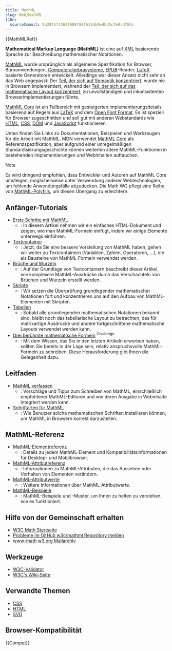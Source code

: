 ```yaml
---
title: MathML
slug: Web/MathML
l10n:
  sourceCommit: 5b20f5f4265f988f80f513db0e4b35c7e0cd70dc
---
```


{{MathMLRef}}

**Mathematical Markup Language (MathML)** ist eine auf [XML](/de/docs/Web/XML) basierende Sprache zur Beschreibung mathematischer Notationen.

[MathML](https://w3c.github.io/mathml/) wurde ursprünglich als allgemeine Spezifikation für Browser, Büroanwendungen, [Computeralgebrasysteme](https://en.wikipedia.org/wiki/Computer_algebra_system), [EPUB](https://www.w3.org/publishing/epub33/)-Reader, [LaTeX](https://en.wikipedia.org/wiki/LaTeX)-basierte Generatoren entwickelt. Allerdings war dieser Ansatz nicht sehr an das Web angepasst: Der [Teil, der sich auf Semantik konzentriert](https://w3c.github.io/mathml/#contm), wurde nie in Browsern implementiert, während der [Teil, der sich auf das mathematische Layout konzentriert](https://w3c.github.io/mathml/#presm), zu unvollständigen und inkonsistenten Browserimplementierungen führte.

[MathML Core](https://w3c.github.io/mathml-core/) ist ein Teilbereich mit gesteigerten Implementierungsdetails basierend auf Regeln aus [LaTeX](https://en.wikipedia.org/wiki/LaTeX) und dem [Open Font Format](https://learn.microsoft.com/en-us/typography/opentype/spec/math). Es ist speziell für Browser zugeschnitten und soll gut mit anderen Webstandards wie [HTML](/de/docs/Web/HTML), [CSS](/de/docs/Web/CSS), [DOM](/de/docs/Web/API/Document_Object_Model) und [JavaScript](/de/docs/Web/JavaScript) funktionieren.

Unten finden Sie Links zu Dokumentationen, Beispielen und Werkzeugen für die Arbeit mit MathML. MDN verwendet [MathML Core](https://w3c.github.io/mathml-core/) als Referenzspezifikation, aber aufgrund einer unregelmäßigen Standardisierungsgeschichte können weiterhin ältere MathML-Funktionen in bestehenden Implementierungen und Webinhalten auftauchen.

> [!NOTE]
> Es wird dringend empfohlen, dass Entwickler und Autoren auf MathML Core umsteigen, möglicherweise unter Verwendung anderer Webtechnologien, um fehlende Anwendungsfälle abzudecken. Die Math WG pflegt eine Reihe von [MathML-Polyfills](https://github.com/w3c/mathml-polyfills), um diesen Übergang zu erleichtern.

## Anfänger-Tutorials

- [Erste Schritte mit MathML](/de/docs/Web/MathML/Guides/Getting_started)
  - : In diesem Artikel nehmen wir ein einfaches HTML-Dokument und zeigen, wie man MathML-Formeln einfügt, indem wir einige Elemente unterwegs einführen.
- [Textcontainer](/de/docs/Web/MathML/Guides/Text_containers)
  - : Jetzt, da Sie eine bessere Vorstellung von MathML haben, gehen wir weiter zu Textcontainern (Variablen, Zahlen, Operatoren, ...), die als Bausteine von MathML-Formeln verwendet werden.
- [Brüche und Wurzeln](/de/docs/Web/MathML/Guides/Fractions_and_roots)
  - : Auf der Grundlage von Textcontainern beschreibt dieser Artikel, wie komplexere MathML-Ausdrücke durch das Verschachteln von Brüchen und Wurzeln erstellt werden.
- [Skripte](/de/docs/Web/MathML/Guides/Scripts)
  - : Wir setzen die Überprüfung grundlegender mathematischer Notationen fort und konzentrieren uns auf den Aufbau von MathML-Elementen mit Skripten.
- [Tabellen](/de/docs/Web/MathML/Guides/Tables)
  - : Sobald alle grundlegenden mathematischen Notationen bekannt sind, bleibt noch das tabellarische Layout zu betrachten, das für matrixartige Ausdrücke und andere fortgeschrittene mathematische Layouts verwendet werden kann.
- [Drei berühmte mathematische Formeln](/de/docs/Web/MathML/Guides/Three_famous_mathematical_formulas) <sup>Challenge</sup>
  - : Mit dem Wissen, das Sie in den letzten Artikeln erworben haben, sollten Sie bereits in der Lage sein, relativ anspruchsvolle MathML-Formeln zu schreiben. Diese Herausforderung gibt Ihnen die Gelegenheit dazu.

## Leitfaden

- [MathML verfassen](/de/docs/Web/MathML/Authoring)
  - : Vorschläge und Tipps zum Schreiben von MathML, einschließlich empfohlener MathML-Editoren und wie deren Ausgabe in Webinhalte integriert werden kann.
- [Schriftarten für MathML](/de/docs/Web/MathML/Fonts)
  - : Wie Benutzer solche mathematischen Schriften installieren können, um MathML in Browsern korrekt darzustellen.

## MathML-Referenz

- [MathML-Elementreferenz](/de/docs/Web/MathML/Element)
  - : Details zu jedem MathML-Element und Kompatibilitätsinformationen für Desktop- und Mobilbrowser.
- [MathML-Attributreferenz](/de/docs/Web/MathML/Attribute)
  - : Informationen zu MathML-Attributen, die das Aussehen oder Verhalten von Elementen verändern.
- [MathML-Attributwerte](/de/docs/Web/MathML/Attribute)
  - : Weitere Informationen über MathML-Attributwerte.
- [MathML-Beispiele](/de/docs/Web/MathML/Examples)
  - : MathML-Beispiele und -Muster, um Ihnen zu helfen zu verstehen, wie es funktioniert.

## Hilfe von der Gemeinschaft erhalten

- [W3C Math Startseite](https://www.w3.org/Math/)
- [Probleme im GitHub w3c/mathml Repository melden](https://github.com/w3c/mathml/issues)
- [www-math w3.org Mailarchiv](https://lists.w3.org/Archives/Public/www-math/)

## Werkzeuge

- [W3C-Validator](https://validator.w3.org/)
- [W3C's Wiki-Seite](https://www.w3.org/wiki/Math_Tools)

## Verwandte Themen

- [CSS](/de/docs/Web/CSS)
- [HTML](/de/docs/Web/HTML)
- [SVG](/de/docs/Web/SVG)

## Browser-Kompatibilität

{{Compat}}
